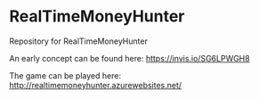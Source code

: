 # RealTimeMoneyHunter
Repository for RealTimeMoneyHunter

An early concept can be found here: https://invis.io/SG6LPWGH8

The game can be played here: http://realtimemoneyhunter.azurewebsites.net/
